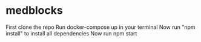 # medblocks

First clone the repo 
Run docker-compose up in your terminal
Now run "npm install" to install all dependencies
Now run npm start
